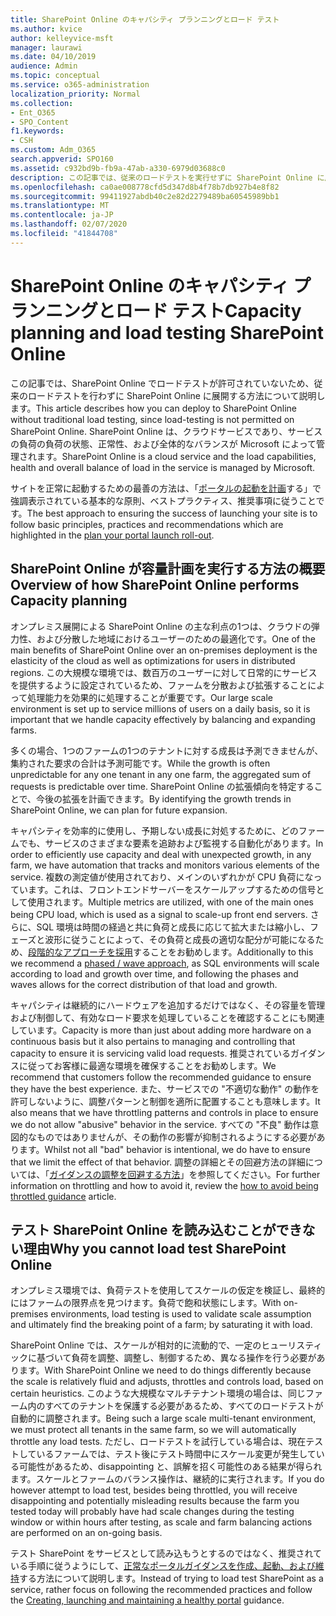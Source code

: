 ```yaml
---
title: SharePoint Online のキャパシティ プランニングとロード テスト
ms.author: kvice
author: kelleyvice-msft
manager: laurawi
ms.date: 04/10/2019
audience: Admin
ms.topic: conceptual
ms.service: o365-administration
localization_priority: Normal
ms.collection:
- Ent_O365
- SPO_Content
f1.keywords:
- CSH
ms.custom: Adm_O365
search.appverid: SPO160
ms.assetid: c932bd9b-fb9a-47ab-a330-6979d03688c0
description: この記事では、従来のロードテストを実行せずに SharePoint Online に展開する方法について説明します。これは許可されていないためです。
ms.openlocfilehash: ca0ae008778cfd5d347d8b4f78b7db927b4e8f82
ms.sourcegitcommit: 99411927abdb40c2e82d2279489ba60545989bb1
ms.translationtype: MT
ms.contentlocale: ja-JP
ms.lasthandoff: 02/07/2020
ms.locfileid: "41844708"
---
```

# <a name="capacity-planning-and-load-testing-sharepoint-online"></a><span data-ttu-id="ee0ac-103">SharePoint Online のキャパシティ プランニングとロード テスト</span><span class="sxs-lookup"><span data-stu-id="ee0ac-103">Capacity planning and load testing SharePoint Online</span></span>
<span data-ttu-id="ee0ac-104">この記事では、SharePoint Online でロードテストが許可されていないため、従来のロードテストを行わずに SharePoint Online に展開する方法について説明します。</span><span class="sxs-lookup"><span data-stu-id="ee0ac-104">This article describes how you can deploy to SharePoint Online without traditional load testing, since load-testing is not permitted on SharePoint Online.</span></span> <span data-ttu-id="ee0ac-105">SharePoint Online は、クラウドサービスであり、サービスの負荷の負荷の状態、正常性、および全体的なバランスが Microsoft によって管理されます。</span><span class="sxs-lookup"><span data-stu-id="ee0ac-105">SharePoint Online is a cloud service and the load capabilities, health and overall balance of load in the service is managed by Microsoft.</span></span>
  
<span data-ttu-id="ee0ac-106">サイトを正常に起動するための最善の方法は、「[ポータルの起動を計画](https://docs.microsoft.com/office365/enterprise/planportallaunchroll-out)する」で強調表示されている基本的な原則、ベストプラクティス、推奨事項に従うことです。</span><span class="sxs-lookup"><span data-stu-id="ee0ac-106">The best approach to ensuring the success of launching your site is to follow basic principles, practices and recommendations which are highlighted in the [plan your portal launch roll-out](https://docs.microsoft.com/office365/enterprise/planportallaunchroll-out).</span></span>

## <a name="overview-of-how-sharepoint-online-performs-capacity-planning"></a><span data-ttu-id="ee0ac-107">SharePoint Online が容量計画を実行する方法の概要</span><span class="sxs-lookup"><span data-stu-id="ee0ac-107">Overview of how SharePoint Online performs Capacity planning</span></span> 
<span data-ttu-id="ee0ac-108">オンプレミス展開による SharePoint Online の主な利点の1つは、クラウドの弾力性、および分散した地域におけるユーザーのための最適化です。</span><span class="sxs-lookup"><span data-stu-id="ee0ac-108">One of the main benefits of SharePoint Online over an on-premises deployment is the elasticity of the cloud as well as optimizations for users in distributed regions.</span></span> <span data-ttu-id="ee0ac-109">この大規模な環境では、数百万のユーザーに対して日常的にサービスを提供するように設定されているため、ファームを分散および拡張することによって処理能力を効果的に処理することが重要です。</span><span class="sxs-lookup"><span data-stu-id="ee0ac-109">Our large scale environment is set up to service millions of users on a daily basis, so it is important that we handle capacity effectively by balancing and expanding farms.</span></span>
  
<span data-ttu-id="ee0ac-110">多くの場合、1つのファームの1つのテナントに対する成長は予測できませんが、集約された要求の合計は予測可能です。</span><span class="sxs-lookup"><span data-stu-id="ee0ac-110">While the growth is often unpredictable for any one tenant in any one farm, the aggregated sum of requests is predictable over time.</span></span> <span data-ttu-id="ee0ac-111">SharePoint Online の拡張傾向を特定することで、今後の拡張を計画できます。</span><span class="sxs-lookup"><span data-stu-id="ee0ac-111">By identifying the growth trends in SharePoint Online, we can plan for future expansion.</span></span>
  
<span data-ttu-id="ee0ac-112">キャパシティを効率的に使用し、予期しない成長に対処するために、どのファームでも、サービスのさまざまな要素を追跡および監視する自動化があります。</span><span class="sxs-lookup"><span data-stu-id="ee0ac-112">In order to efficiently use capacity and deal with unexpected growth, in any farm, we have automation that tracks and monitors various elements of the service.</span></span> <span data-ttu-id="ee0ac-113">複数の測定値が使用されており、メインのいずれかが CPU 負荷になっています。これは、フロントエンドサーバーをスケールアップするための信号として使用されます。</span><span class="sxs-lookup"><span data-stu-id="ee0ac-113">Multiple metrics are utilized, with one of the main ones being CPU load, which is used as a signal to scale-up front end servers.</span></span> <span data-ttu-id="ee0ac-114">さらに、SQL 環境は時間の経過と共に負荷と成長に応じて拡大または縮小し、フェーズと波形に従うことによって、その負荷と成長の適切な配分が可能になるため、[段階的なアプローチを採用](https://docs.microsoft.com/office365/enterprise/planportallaunchroll-out)することをお勧めします。</span><span class="sxs-lookup"><span data-stu-id="ee0ac-114">Additionally to this we recommend a [phased / wave approach](https://docs.microsoft.com/office365/enterprise/planportallaunchroll-out), as SQL environments will scale according to load and growth over time, and following the phases and waves allows for the correct distribution of that load and growth.</span></span> 

<span data-ttu-id="ee0ac-115">キャパシティは継続的にハードウェアを追加するだけではなく、その容量を管理および制御して、有効なロード要求を処理していることを確認することにも関連しています。</span><span class="sxs-lookup"><span data-stu-id="ee0ac-115">Capacity is more than just about adding more hardware on a continuous basis but it also pertains to managing and controlling that capacity to ensure it is servicing valid load requests.</span></span> <span data-ttu-id="ee0ac-116">推奨されているガイダンスに従ってお客様に最適な環境を確保することをお勧めします。</span><span class="sxs-lookup"><span data-stu-id="ee0ac-116">We recommend that customers follow the recommended guidance to ensure they have the best experience.</span></span> <span data-ttu-id="ee0ac-117">また、サービスでの "不適切な動作" の動作を許可しないように、調整パターンと制御を適所に配置することも意味します。</span><span class="sxs-lookup"><span data-stu-id="ee0ac-117">It also means that we have throttling patterns and controls in place to ensure we do not allow "abusive" behavior in the service.</span></span> <span data-ttu-id="ee0ac-118">すべての "不良" 動作は意図的なものではありませんが、その動作の影響が抑制されるようにする必要があります。</span><span class="sxs-lookup"><span data-stu-id="ee0ac-118">Whilst not all "bad" behavior is intentional, we do have to ensure that we limit the effect of that behavior.</span></span> <span data-ttu-id="ee0ac-119">調整の詳細とその回避方法の詳細については、「[ガイダンスの調整を回避する方法](https://docs.microsoft.com/sharepoint/dev/general-development/how-to-avoid-getting-throttled-or-blocked-in-sharepoint-online)」を参照してください。</span><span class="sxs-lookup"><span data-stu-id="ee0ac-119">For further information on throttling and how to avoid it, review the [how to avoid being throttled guidance](https://docs.microsoft.com/sharepoint/dev/general-development/how-to-avoid-getting-throttled-or-blocked-in-sharepoint-online) article.</span></span>

## <a name="why-you-cannot-load-test-sharepoint-online"></a><span data-ttu-id="ee0ac-120">テスト SharePoint Online を読み込むことができない理由</span><span class="sxs-lookup"><span data-stu-id="ee0ac-120">Why you cannot load test SharePoint Online</span></span>
<span data-ttu-id="ee0ac-121">オンプレミス環境では、負荷テストを使用してスケールの仮定を検証し、最終的にはファームの限界点を見つけます。負荷で飽和状態にします。</span><span class="sxs-lookup"><span data-stu-id="ee0ac-121">With on-premises environments, load testing is used to validate scale assumption and ultimately find the breaking point of a farm; by saturating it with load.</span></span> 

<span data-ttu-id="ee0ac-122">SharePoint Online では、スケールが相対的に流動的で、一定のヒューリスティックに基づいて負荷を調整、調整し、制御するため、異なる操作を行う必要があります。</span><span class="sxs-lookup"><span data-stu-id="ee0ac-122">With SharePoint Online we need to do things differently because the scale is relatively fluid and adjusts, throttles and controls load, based on certain heuristics.</span></span> <span data-ttu-id="ee0ac-123">このような大規模なマルチテナント環境の場合は、同じファーム内のすべてのテナントを保護する必要があるため、すべてのロードテストが自動的に調整されます。</span><span class="sxs-lookup"><span data-stu-id="ee0ac-123">Being such a large scale multi-tenant environment, we must protect all tenants in the same farm, so we will automatically throttle any load tests.</span></span> <span data-ttu-id="ee0ac-124">ただし、ロードテストを試行している場合は、現在テストしているファームでは、テスト後にテスト時間中にスケール変更が発生している可能性があるため、disappointing と、誤解を招く可能性のある結果が得られます。スケールとファームのバランス操作は、継続的に実行されます。</span><span class="sxs-lookup"><span data-stu-id="ee0ac-124">If you do however attempt to load test, besides being throttled, you will receive disappointing and potentially misleading results because the farm you tested today will probably have had scale changes during the testing window or within hours after testing, as scale and farm balancing actions are performed on an on-going basis.</span></span>

<span data-ttu-id="ee0ac-125">テスト SharePoint をサービスとして読み込もうとするのではなく、推奨されている手順に従うようにして、[正常なポータルガイダンスを作成、起動、および維持](https://go.microsoft.com/fwlink/?linkid=2105838)する方法について説明します。</span><span class="sxs-lookup"><span data-stu-id="ee0ac-125">Instead of trying to load test SharePoint as a service, rather focus on following the recommended practices and follow the [Creating, launching and maintaining a healthy portal](https://go.microsoft.com/fwlink/?linkid=2105838) guidance.</span></span>
